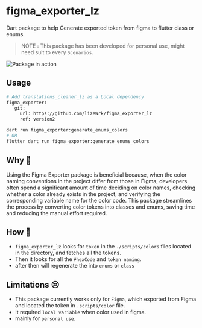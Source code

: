 # figma_exporter_lz

Dart package to help Generate exported token from figma to flutter class or enums.

> NOTE : This package has been developed for personal use, might need suit to every `Scenarios`.

![Package in action](https://github.com/lizeWrk/figma_exporter_lz)

## Usage

```sh
# Add translations_cleaner_lz as a Local dependency
figma_exporter:
   git:
     url: https://github.com/lizeWrk/figma_exporter_lz
     ref: version2

dart run figma_exporter:generate_enums_colors
# OR
flutter dart run figma_exporter:generate_enums_colors

```

## Why 🤔

Using the Figma Exporter package is beneficial because, when the color naming conventions in the project differ from those in Figma, developers often spend a significant amount of time deciding on color names, checking whether a color already exists in the project, and verifying the corresponding variable name for the color code. This package streamlines the process by converting color tokens into classes and enums, saving time and reducing the manual effort required.

## How 🤖

- `figma_exporter_lz` looks for `token` in the `./scripts/colors` files located in the directory, and fetches all the tokens.
- Then it looks for all the `#hexCode` and `token naming`.
- after then will regenerate the into `enums` or `class`

## Limitations 😔

- This package currently works only for `Figma`, which exported from Figma and located the token in `.scripts/color` file.
- It required `local variable` when color used in figma.
- mainly for `personal use`.
